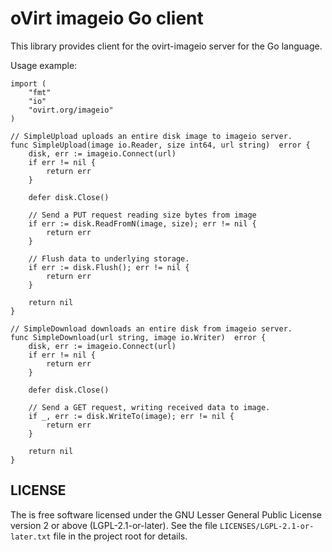 <!--
SPDX-FileCopyrightText: Red Hat, Inc.
SPDX-License-Identifier: LGPL-2.1-or-later
-->

# oVirt imageio Go client

This library provides client for the ovirt-imageio server for the Go
language.

Usage example:

    import (
        "fmt"
        "io"
        "ovirt.org/imageio"
    )

    // SimpleUpload uploads an entire disk image to imageio server.
    func SimpleUpload(image io.Reader, size int64, url string)  error {
        disk, err := imageio.Connect(url)
        if err != nil {
            return err
        }

        defer disk.Close()

        // Send a PUT request reading size bytes from image
        if err := disk.ReadFromN(image, size); err != nil {
            return err
        }

        // Flush data to underlying storage.
        if err := disk.Flush(); err != nil {
            return err
        }

        return nil
    }

    // SimpleDownload downloads an entire disk from imageio server.
    func SimpleDownload(url string, image io.Writer)  error {
        disk, err := imageio.Connect(url)
        if err != nil {
            return err
        }

        defer disk.Close()

        // Send a GET request, writing received data to image.
        if _, err := disk.WriteTo(image); err != nil {
            return err
        }

        return nil
    }

## LICENSE

The is free software licensed under the GNU Lesser General Public
License version 2 or above (LGPL-2.1-or-later). See the file
`LICENSES/LGPL-2.1-or-later.txt` file in the project root for details.
